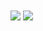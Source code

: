 <img align="center" src="https://github-readme-stats.vercel.app/api?username=13dev&show_icons=true&include_all_commits=true&line_height=20&hide_border=true&theme=graywhite" />
<img align="center" src="https://github-readme-stats.vercel.app/api/top-langs/?username=13dev&layout=compact&theme=graywhite&hide_border=true" />

